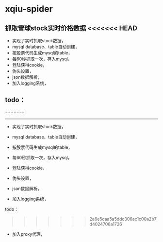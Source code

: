 # xqiu-spider
抓取雪球stock实时价格数据
<<<<<<< HEAD
---
* 实现了实时抓取stock数据，
* mysql database、table自动创建，
* 按股票代码生成mysql的table，
* 每60秒抓取一次，存入mysql，
* 登陆获得cookie，
* 伪头设置，
* json数据解析，
* 加入logging系统，

## todo：
=======

-----

* 实现了实时抓取stock数据，

* mysql database、table自动创建，

* 按股票代码生成mysql的table，

* 每60秒抓取一次，存入mysql，

* 登陆获得cookie，

* 伪头设置，

* json数据解析，

* 加入logging系统，

todo：

>>>>>>> 2a6e5caa5a5ddc306ac1c00a2b7d4024708a1726
* 加入proxy代理，
